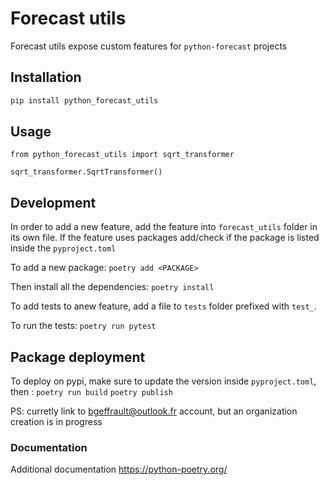 # Forecast utils

Forecast utils expose custom features for `python-forecast` projects

## Installation
```bash
pip install python_forecast_utils
```

## Usage
```
from python_forecast_utils import sqrt_transformer

sqrt_transformer.SqrtTransformer()
```

## Development
In order to add a new feature, add the feature into `forecast_utils` folder in its own file.
If the feature uses packages add/check if the package is listed inside the `pyproject.toml`

To add a new package:
`poetry add <PACKAGE>`

Then install all the dependencies:
`poetry install`

To add tests to anew feature, add a file to `tests` folder prefixed with `test_`.

To run the tests:
`poetry run pytest`

## Package deployment
To deploy on pypi, make sure to update the version inside `pyproject.toml`, then :
`poetry run build`
`poetry publish`

PS: curretly link to bgeffrault@outlook.fr account, but an organization creation is in progress

### Documentation
Additional documentation https://python-poetry.org/
